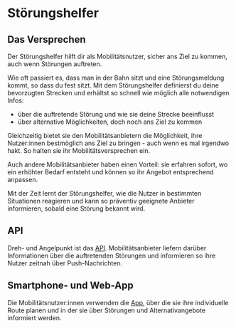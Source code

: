 # Störungshelfer

## Das Versprechen

Der Störungshelfer hilft dir als Mobilitätsnutzer, sicher ans Ziel zu kommen, auch wenn Störungen auftreten.

Wie oft passiert es, dass man in der Bahn sitzt und eine Störungsmeldung kommt, so dass du fest sitzt.
Mit dem Störungshelfer definierst du deine bevorzugten Strecken und erhältst so schnell wie möglich alle notwendigen Infos:

- über die auftretende Störung und wie sie deine Strecke beeinflusst
- über alternative Möglichkeiten, doch noch ans Ziel zu kommen

Gleichzeitig bietet sie den Mobilitätsanbietern die Möglichkeit, ihre Nutzer:innen bestmöglich ans Ziel zu bringen - auch wenn es mal irgendwo hakt. So halten sie ihr Mobilitätsversprechen ein.

Auch andere Mobilitätsanbieter haben einen Vorteil: sie erfahren sofort, wo ein erhöhter Bedarf entsteht und können so ihr Angebot entsprechend anpassen.

Mit der Zeit lernt der Störungshelfer, wie die Nutzer in bestimmten Situationen reagieren und kann so präventiv geeignete Anbieter informieren, sobald eine Störung bekannt wird.

## API

Dreh- und Angelpunkt ist das [API](https://jschirrmacher.github.io/stoerungshelfer/api-ui.html).
Mobilitätsanbieter liefern darüber Informationen über die auftretenden Störungen und informieren so ihre Nutzer zeitnah über Push-Nachrichten.

## Smartphone- und Web-App

Die Mobilitätsnutzer:innen verwenden die [App](https://jschirrmacher.github.io/stoerungshelfer), über die sie ihre individuelle Route planen und in der sie über Störungen und Alternativangebote informiert werden.
